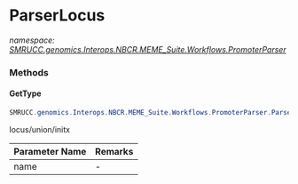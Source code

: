 ﻿# ParserLocus
_namespace: [SMRUCC.genomics.Interops.NBCR.MEME_Suite.Workflows.PromoterParser](./index.md)_





### Methods

#### GetType
```csharp
SMRUCC.genomics.Interops.NBCR.MEME_Suite.Workflows.PromoterParser.ParserLocus.GetType(System.String)
```
locus/union/initx

|Parameter Name|Remarks|
|--------------|-------|
|name|-|



